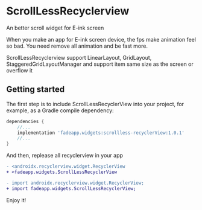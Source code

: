 # ScrollLessRecyclerview
An better scroll widget for E-ink screen

When you make an app for E-ink screen device, the fps make animation feel so bad. You need remove all animation and be fast more.



ScrollLessRecyclerview support LinearLayout, GridLayout, StaggeredGridLayoutManager and support item  same size as the screen or overflow it

## Getting started

The first step is to include ScrollLessRecyclerView into your project, for example, as a Gradle compile dependency:
```groovy
dependencies {
    //...
    implementation 'fadeapp.widgets:scrollless-recyclerView:1.0.1'
    //...
}
```

And then, replease all recyclerview in your app

```diff
- <androidx.recyclerview.widget.RecyclerView
+ <fadeapp.widgets.ScrollLessRecyclerView

- import androidx.recyclerview.widget.RecyclerView;
+ import fadeapp.widgets.ScrollLessRecyclerView;
```



Enjoy it!